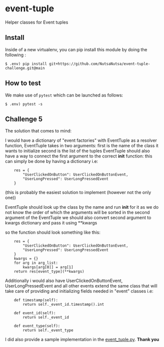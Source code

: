 # event-tuple

Helper classes for Event tuples

## Install


Inside of a new virtualenv, you can pip install this module by doing the following :

```
$ .env) pip install git+https://github.com/NutsaNutsa/event-tuple-challenge.git@main
```


## How to test

We make use of `pytest` which can be launched as follows:

```
$ .env) pytest -s
```

## Challenge 5


The solution that comes to mind:

I would have a dictionary of "event factories" with EventTuple as a resolver function,
EventTuple takes in two arguments:
    first is the name of the class it wants to initialize
    second is the list of the tuples
EventTuple should also have a way to connect the first argument to the correct __init__ function:
this can simply be done by having a dictionary i.e:
```
    res = {
        "UserClickedOnButton": UserClickedOnButtonEvent,
        "UserLongPressed": UserLongPressedEvent
    }
```
(this is probably the easiest solution to implement (however not the only one))

EventTuple should look up the class by the name and run __init__ for it
as we do not know the order of which the arguments will be sorted in the second argument of the EventTuple
we should also convert second argument to kwargs dictionary and pass it using **kwargs

so the function should look something like this:
```
    res = {
        "UserClickedOnButton": UserClickedOnButtonEvent,
        "UserLongPressed": UserLongPressedEvent
    }
    kwargs = {}
    for arg in arg_list:
        kwargs[arg[0]] = arg[1]
    return res[event_type](**kwargs)
```

Additionally i would also have UserClickedOnButtonEvent, UserLongPressedEvent and all other events extend the same class that will take care of providing and initializing fields needed in "event" classes i.e:
```
    def timestamp(self):
        return self._event_id.timestamp().int
    
    def event_id(self):
        return self._event_id
    
    def event_type(self):
        return self._event_type
```

I did also provide a sample implementation in the [event_tuple.py](https://github.com/NutsaNutsa/event-tuple-challenge/blob/challenge-5/pokerdevs/event_tuple/event_tuple.py).
**Thank you**